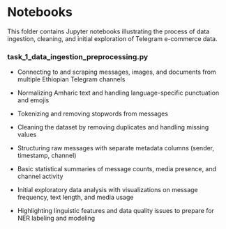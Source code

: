 # Notebooks

This folder contains Jupyter notebooks illustrating the process of data ingestion, cleaning, and initial exploration of Telegram e-commerce data.

### task_1_data_ingestion_preprocessing.py
- Connecting to and scraping messages, images, and documents from multiple Ethiopian Telegram channels

- Normalizing Amharic text and handling language-specific punctuation and emojis

- Tokenizing and removing stopwords from messages

- Cleaning the dataset by removing duplicates and handling missing values

- Structuring raw messages with separate metadata columns (sender, timestamp, channel)

- Basic statistical summaries of message counts, media presence, and channel activity

- Initial exploratory data analysis with visualizations on message frequency, text length, and media usage

- Highlighting linguistic features and data quality issues to prepare for NER labeling and modeling